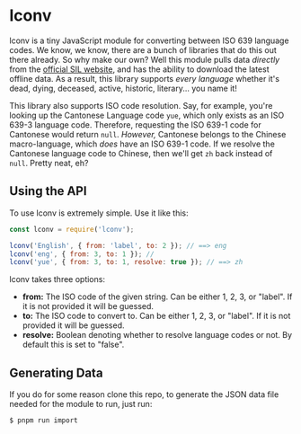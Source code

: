 # lconv
lconv is a tiny JavaScript module for converting between ISO 639 language codes. We know, we know, there are a bunch of libraries that do this out
there already. So why make our own? Well this module pulls data *directly* from the [official SIL website](http://www-01.sil.org/iso639-3/codes.asp), and has the ability to 
download the latest offline data. As a result, this library supports *every language* whether it's dead, dying, deceased,
active, historic, literary... you name it!
 
This library also supports ISO code resolution. Say, for example, you're looking up the Cantonese Language code `yue`, 
which only exists as an ISO 639-3 language code. Therefore, requesting the ISO 639-1 code for Cantonese would return 
`null`. *However,* Cantonese belongs to the Chinese macro-language, which *does* have an ISO 639-1 code. If we resolve
the Cantonese language code to Chinese, then we'll get `zh` back instead of `null`. Pretty neat, eh?

## Using the API
To use lconv is extremely simple. Use it like this:

```javascript
const lconv = require('lconv');

lconv('English', { from: 'label', to: 2 }); // ==> eng
lconv('eng', { from: 3, to: 1 }); // 
lconv('yue', { from: 3, to: 1, resolve: true }); // ==> zh
```

lconv takes three options:

- **from:** The ISO code of the given string. Can be either 1, 2, 3, or "label". If it is not provided it will be guessed.
- **to:** The ISO code to convert to. Can be either 1, 2, 3, or "label". If it is not provided it will be guessed. 
- **resolve:** Boolean denoting whether to resolve language codes or not. By default this is set to "false".

## Generating Data
If you do for some reason clone this repo, to generate the JSON data file needed for the module to run, just run:

```bash
$ pnpm run import
```


